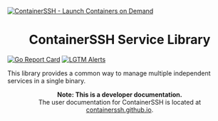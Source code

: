 [![ContainerSSH - Launch Containers on Demand](https://containerssh.github.io/images/logo-for-embedding.svg)](https://containerssh.github.io/)

<!--suppress HtmlDeprecatedAttribute -->
<h1 align="center">ContainerSSH Service Library</h1>

[![Go Report Card](https://goreportcard.com/badge/github.com/containerssh/service?style=for-the-badge)](https://goreportcard.com/report/github.com/containerssh/service)
[![LGTM Alerts](https://img.shields.io/lgtm/alerts/github/ContainerSSH/service?style=for-the-badge)](https://lgtm.com/projects/g/ContainerSSH/service/)

This library provides a common way to manage multiple independent services in a single binary.

<p align="center"><strong>Note: This is a developer documentation.</strong><br />The user documentation for ContainerSSH is located at <a href="https://containerssh.github.io">containerssh.github.io</a>.</p>

